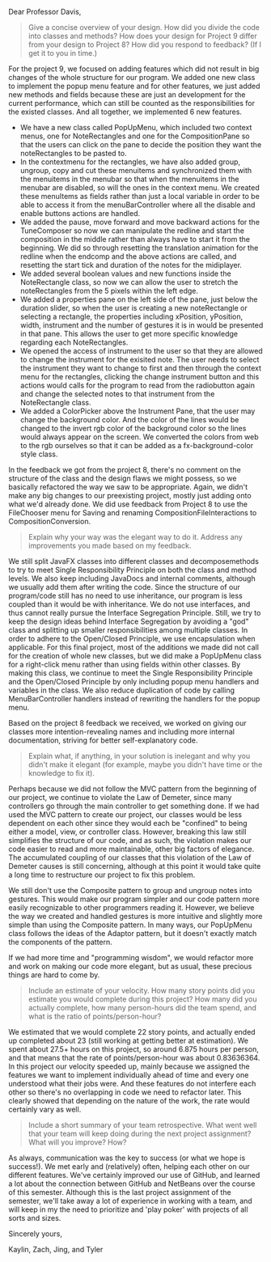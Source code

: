 Dear Professor Davis,

>Give a concise overview of your design. How did you divide the code into classes and methods? How does your design for Project 9 differ from your design to Project 8? How did you respond to feedback? (If I get it to you in time.)

For the project 9, we focused on adding features which did not result in big changes of the whole structure for our program. We added one new class to implement the popup menu feature and for other features, we just added new methods and fields because these are just an development for the current performance, which can still be counted as the responsibilities for the existed classes.
And all together, we implemented 6 new features.
+ We have a new class called PopUpMenu, which included two context menus, one for NoteRectangles and one for the CompositionPane so that the users can click on the pane to decide the position they want the noteRectangles to be pasted to. 
+ In the contextmenu for the rectangles, we have also added group, ungroup, copy and cut these menuitems and synchronized them with the menuitems in the menubar so that when the menuitems in the menubar are disabled, so will the ones in the context menu. We created these menuItems as fields rather than just a local variable in order to be able to access it from the menuBarController where all the disable and enable buttons actions are handled.
+ We added the pause, move forward and move backward actions for the TuneComposer so now we can manipulate the redline and start the composition in the middle rather than always have to start it from the beginning. We did so through resetting the translation animation for the redline when the endcomp and the above actions are called, and resetting the start tick and duration of the notes for the midiplayer.
+ We added several boolean values and new functions inside the NoteRectangle class, so now we can allow the user to stretch the noteRectangles from the 5 pixels within the left edge.
+ We added a properties pane on the left side of the pane, just below the duration slider, so when the user is creating a new noteRectangle or selecting a rectangle, the properties including xPosition, yPosition, width, instrument and the number of gestures it is in would be presented in that pane. This allows the user to get more specific knowledge regarding each NoteRectangles.
+ We opened the access of instrument to the user so that they are allowed to change the instrument for the exisited note. The user needs to select the instrument they want to change to first and then through the context menu for the rectangles, clicking the change instrument button and this actions would calls for the program to read from the radiobutton again and change the selected notes to that instrument from the NoteRectangle class.
+ We added a ColorPicker above the Instrument Pane, that the user may change the background color. And the color of the lines would be changed to the invert rgb color of the background color so the lines would always appear on the screen. We converted the colors from web to the rgb ourselves so that it can be added as a fx-background-color style class.

In the feedback we got from the project 8, there's no comment on the structure of the class and the design flaws we might possess, so we basically refactored the way we saw to be appropriate. Again, we didn't make any big changes to our preexisting project, mostly just adding onto what we'd already done. We did use feedback from Project 8 to use the FileChooser menu for Saving and renaming CompositionFileInteractions to CompositionConversion.

>Explain why your way was the elegant way to do it. Address any improvements you made based on my feedback.

We still split JavaFX classes into different classes and decomposemethods to try to meet Single Responsibility Principle on both the class and method levels. We also keep including JavaDocs and internal comments, although we usually add them after writing the code. Since the structure of our program/code still has no need to use inheritance, our program is less coupled than it would be with inheritance. We do not use interfaces, and thus cannot really pursue the Interface Segregation Principle. Still, we try to keep the design ideas behind Interface Segregation by avoiding a "god" class and splitting up smaller responsibilities among multiple classes. In order to adhere to the Open/Closed Principle, we use encapsulation when applicable. For this final project, most of the additions we made did not call for the creation of whole new classes, but we did make a PopUpMenu class for a right-click menu rather than using fields within other classes. By making this class, we continue to meet the Single Responsibility Principle and the Open/Closed Principle by only including popup menu handlers and variables in the class. We also reduce duplication of code by calling MenuBarController handlers instead of rewriting the handlers for the popup menu.

Based on the project 8 feedback we received, we worked on giving our classes more intention-revealing names and including more internal documentation, striving for better self-explanatory code. 

>Explain what, if anything, in your solution is inelegant and why you didn't make it elegant (for example, maybe you didn't have time or the knowledge to fix it).

Perhaps because we did not follow the MVC pattern from the beginning of our project, we continue to violate the Law of Demeter, since many controllers go through the main controller to get something done. If we had used the MVC pattern to create our project, our classes would be less dependent on each other since they would each be "confined" to being either a model, view, or controller class. However, breaking this law still simplifies the structure of our code, and as such, the violation makes our code easier to read and more maintainable, other big factors of elegance. The accumulated coupling of our classes that this violation of the Law of Demeter causes is still concerning, although at this point it would take quite a long time to restructure our project to fix this problem.

We still don't use the Composite pattern to group and ungroup notes into gestures. This would make our program simpler and our code pattern more easily recognizable to other programmers reading it. However, we believe the way we created and handled gestures is more intuitive and slightly more simple than using the Composite pattern. In many ways, our PopUpMenu class follows the ideas of the Adaptor pattern, but it doesn't exactly match the components of the pattern.

If we had more time and "programming wisdom", we would refactor more and work on making our code more elegant, but as usual, these precious things are hard to come by.

>Include an estimate of your velocity. How many story points did you estimate you would complete during this project? How many did you actually complete, how many person-hours did the team spend, and what is the ratio of points/person-hour?

We estimated that we would complete 22 story points, and actually ended up completed about 23 (still working at getting better at estimation). We spent about 27.5+ hours on this project, so around 6.875 hours per person, and that means that the rate of points/person-hour was about 0.83636364. In this project our velocity speeded up, mainly because we assigned the features we want to implement individually ahead of time and every one understood what their jobs were. And these features do not interfere each other so there's no overlapping in code we need to refactor later. This clearly showed that depending on the nature of the work, the rate would certainly vary as well.

>Include a short summary of your team retrospective. What went well that your team will keep doing during the next project assignment? What will you improve? How?

As always, communication was the key to success (or what we hope is success!). We met early and (relatively) often, helping each other on our different features. We've certainly improved our use of GitHub, and learned a lot about the connection between GitHub and NetBeans over the course of this semester. Although this is the last project assignment of the semester, we'll take away a lot of experience in working with a team, and will keep in my the need to prioritize and 'play poker' with projects of all sorts and sizes. 

Sincerely yours,

Kaylin, Zach, Jing, and Tyler

